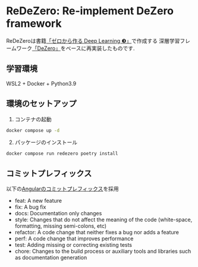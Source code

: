 # ReDeZero: Re-implement DeZero framework
ReDeZeroは書籍[「ゼロから作る Deep Learning ❸」](https://www.amazon.co.jp/dp/4873119065/ref=cm_sw_r_tw_dp_U_x_KiA1Eb39SW14Q)で作成する
深層学習フレームワーク[「DeZero」](https://github.com/oreilly-japan/deep-learning-from-scratch-3)をベースに再実装したものです.


## 学習環境
WSL2 + Docker + Python3.9

## 環境のセットアップ
1. コンテナの起動
```bash
docker compose up -d
```

2. パッケージのインストール
```
docker compose run redezero poetry install
```

## コミットプレフィックス
以下の[Angularのコミットプレフィックス](https://github.com/angular/angular.js/blob/master/DEVELOPERS.md#type)を採用

- feat: A new feature
- fix: A bug fix
- docs: Documentation only changes
- style: Changes that do not affect the meaning of the code (white-space, formatting, missing semi-colons, etc)
- refactor: A code change that neither fixes a bug nor adds a feature
- perf: A code change that improves performance
- test: Adding missing or correcting existing tests
- chore: Changes to the build process or auxiliary tools and libraries such as documentation generation